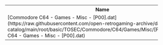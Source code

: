 <table>
<tr><th>Name</th><th>Size</th></tr>
<tr><td>
[Commodore C64 - Games - Misc - [P00].dat](https://raw.githubusercontent.com/open-retrogaming-archive/dat-catalog/main/root/basic/TOSEC/Commodore/C64/Games/Misc/[P00]/Commodore C64 - Games - Misc - [P00].dat)
</td><td>403313</td></tr>
</table>
